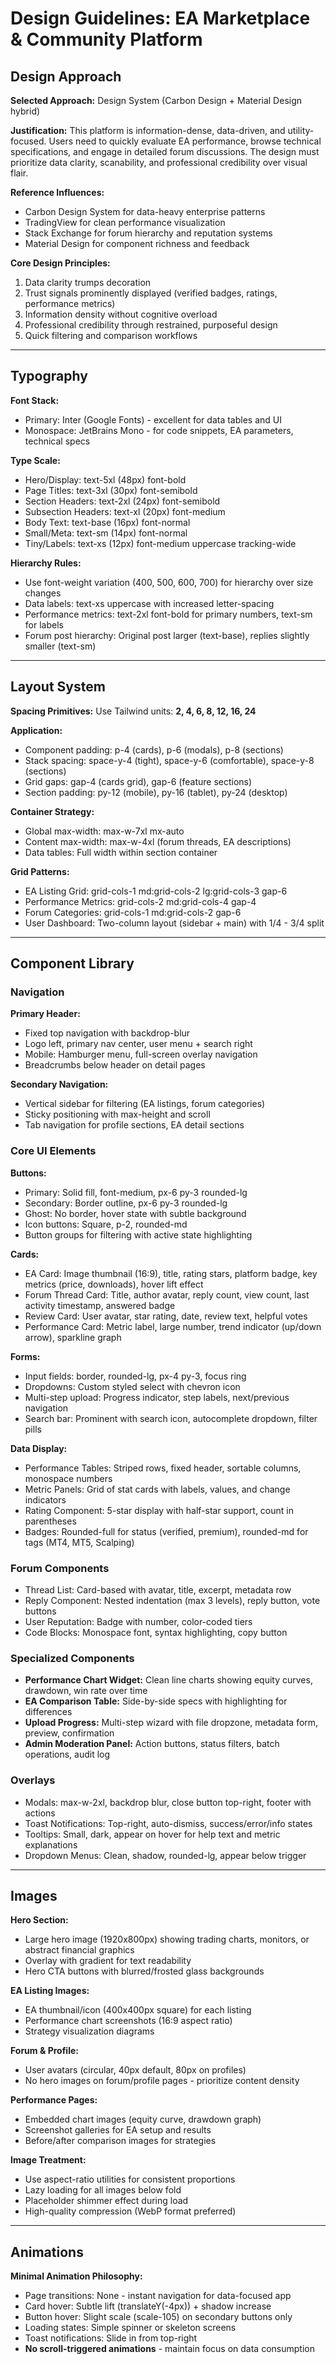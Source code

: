 # Design Guidelines: EA Marketplace & Community Platform

## Design Approach

**Selected Approach:** Design System (Carbon Design + Material Design hybrid)

**Justification:** This platform is information-dense, data-driven, and utility-focused. Users need to quickly evaluate EA performance, browse technical specifications, and engage in detailed forum discussions. The design must prioritize data clarity, scanability, and professional credibility over visual flair.

**Reference Influences:**
- Carbon Design System for data-heavy enterprise patterns
- TradingView for clean performance visualization
- Stack Exchange for forum hierarchy and reputation systems
- Material Design for component richness and feedback

**Core Design Principles:**
1. Data clarity trumps decoration
2. Trust signals prominently displayed (verified badges, ratings, performance metrics)
3. Information density without cognitive overload
4. Professional credibility through restrained, purposeful design
5. Quick filtering and comparison workflows

---

## Typography

**Font Stack:**
- Primary: Inter (Google Fonts) - excellent for data tables and UI
- Monospace: JetBrains Mono - for code snippets, EA parameters, technical specs

**Type Scale:**
- Hero/Display: text-5xl (48px) font-bold
- Page Titles: text-3xl (30px) font-semibold
- Section Headers: text-2xl (24px) font-semibold
- Subsection Headers: text-xl (20px) font-medium
- Body Text: text-base (16px) font-normal
- Small/Meta: text-sm (14px) font-normal
- Tiny/Labels: text-xs (12px) font-medium uppercase tracking-wide

**Hierarchy Rules:**
- Use font-weight variation (400, 500, 600, 700) for hierarchy over size changes
- Data labels: text-xs uppercase with increased letter-spacing
- Performance metrics: text-2xl font-bold for primary numbers, text-sm for labels
- Forum post hierarchy: Original post larger (text-base), replies slightly smaller (text-sm)

---

## Layout System

**Spacing Primitives:** Use Tailwind units: **2, 4, 6, 8, 12, 16, 24**

**Application:**
- Component padding: p-4 (cards), p-6 (modals), p-8 (sections)
- Stack spacing: space-y-4 (tight), space-y-6 (comfortable), space-y-8 (sections)
- Grid gaps: gap-4 (cards grid), gap-6 (feature sections)
- Section padding: py-12 (mobile), py-16 (tablet), py-24 (desktop)

**Container Strategy:**
- Global max-width: max-w-7xl mx-auto
- Content max-width: max-w-4xl (forum threads, EA descriptions)
- Data tables: Full width within section container

**Grid Patterns:**
- EA Listing Grid: grid-cols-1 md:grid-cols-2 lg:grid-cols-3 gap-6
- Performance Metrics: grid-cols-2 md:grid-cols-4 gap-4
- Forum Categories: grid-cols-1 md:grid-cols-2 gap-6
- User Dashboard: Two-column layout (sidebar + main) with 1/4 - 3/4 split

---

## Component Library

### Navigation
**Primary Header:**
- Fixed top navigation with backdrop-blur
- Logo left, primary nav center, user menu + search right
- Mobile: Hamburger menu, full-screen overlay navigation
- Breadcrumbs below header on detail pages

**Secondary Navigation:**
- Vertical sidebar for filtering (EA listings, forum categories)
- Sticky positioning with max-height and scroll
- Tab navigation for profile sections, EA detail sections

### Core UI Elements

**Buttons:**
- Primary: Solid fill, font-medium, px-6 py-3 rounded-lg
- Secondary: Border outline, px-6 py-3 rounded-lg
- Ghost: No border, hover state with subtle background
- Icon buttons: Square, p-2, rounded-md
- Button groups for filtering with active state highlighting

**Cards:**
- EA Card: Image thumbnail (16:9), title, rating stars, platform badge, key metrics (price, downloads), hover lift effect
- Forum Thread Card: Title, author avatar, reply count, view count, last activity timestamp, answered badge
- Review Card: User avatar, star rating, date, review text, helpful votes
- Performance Card: Metric label, large number, trend indicator (up/down arrow), sparkline graph

**Forms:**
- Input fields: border, rounded-lg, px-4 py-3, focus ring
- Dropdowns: Custom styled select with chevron icon
- Multi-step upload: Progress indicator, step labels, next/previous navigation
- Search bar: Prominent with search icon, autocomplete dropdown, filter pills

**Data Display:**
- Performance Tables: Striped rows, fixed header, sortable columns, monospace numbers
- Metric Panels: Grid of stat cards with labels, values, and change indicators
- Rating Component: 5-star display with half-star support, count in parentheses
- Badges: Rounded-full for status (verified, premium), rounded-md for tags (MT4, MT5, Scalping)

### Forum Components
- Thread List: Card-based with avatar, title, excerpt, metadata row
- Reply Component: Nested indentation (max 3 levels), reply button, vote buttons
- User Reputation: Badge with number, color-coded tiers
- Code Blocks: Monospace font, syntax highlighting, copy button

### Specialized Components
- **Performance Chart Widget:** Clean line charts showing equity curves, drawdown, win rate over time
- **EA Comparison Table:** Side-by-side specs with highlighting for differences
- **Upload Progress:** Multi-step wizard with file dropzone, metadata form, preview, confirmation
- **Admin Moderation Panel:** Action buttons, status filters, batch operations, audit log

### Overlays
- Modals: max-w-2xl, backdrop blur, close button top-right, footer with actions
- Toast Notifications: Top-right, auto-dismiss, success/error/info states
- Tooltips: Small, dark, appear on hover for help text and metric explanations
- Dropdown Menus: Clean, shadow, rounded-lg, appear below trigger

---

## Images

**Hero Section:**
- Large hero image (1920x800px) showing trading charts, monitors, or abstract financial graphics
- Overlay with gradient for text readability
- Hero CTA buttons with blurred/frosted glass backgrounds

**EA Listing Images:**
- EA thumbnail/icon (400x400px square) for each listing
- Performance chart screenshots (16:9 aspect ratio)
- Strategy visualization diagrams

**Forum & Profile:**
- User avatars (circular, 40px default, 80px on profiles)
- No hero images on forum/profile pages - prioritize content density

**Performance Pages:**
- Embedded chart images (equity curve, drawdown graph)
- Screenshot galleries for EA setup and results
- Before/after comparison images for strategies

**Image Treatment:**
- Use aspect-ratio utilities for consistent proportions
- Lazy loading for all images below fold
- Placeholder shimmer effect during load
- High-quality compression (WebP format preferred)

---

## Animations

**Minimal Animation Philosophy:**
- Page transitions: None - instant navigation for data-focused app
- Card hover: Subtle lift (translateY(-4px)) + shadow increase
- Button hover: Slight scale (scale-105) on secondary buttons only
- Loading states: Simple spinner or skeleton screens
- Toast notifications: Slide in from top-right
- **No scroll-triggered animations** - maintain focus on data consumption